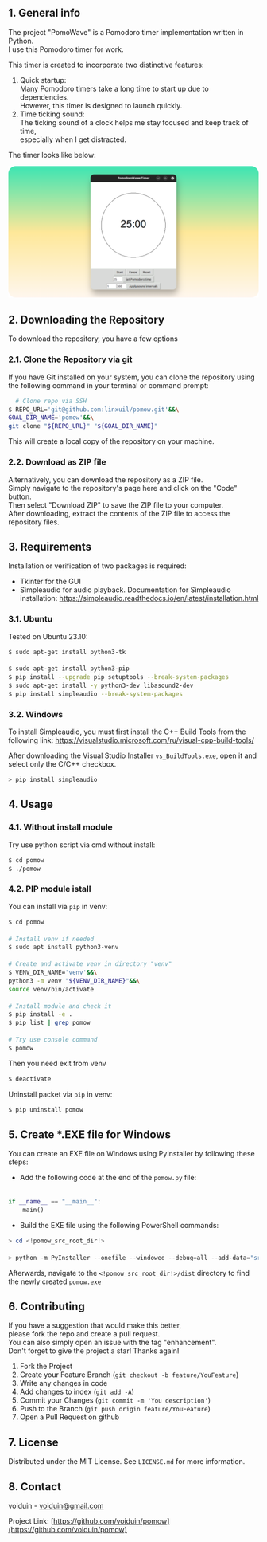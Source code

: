 ## 1. General info
The project "PomoWave" is a Pomodoro timer implementation written in Python.\
I use this Pomodoro timer for work.

This timer is created to incorporate two distinctive features:
1. Quick startup:\
Many Pomodoro timers take a long time to start up due to dependencies.\
However, this timer is designed to launch quickly.
2. Time ticking sound:\
The ticking sound of a clock helps me stay focused and keep track of time,\
especially when I get distracted.

The timer looks like below:
<p align="center">
    <img width="700" src="src/screenshot.png" alt="Logo">
</p>

## 2. Downloading the Repository
To download the repository, you have a few options

### 2.1. Clone the Repository via git
If you have Git installed on your system, you can clone the repository using\
the following command in your terminal or command prompt:
```bash
  # Clone repo via SSH
$ REPO_URL='git@github.com:linxuil/pomow.git'&&\
GOAL_DIR_NAME='pomow'&&\
git clone "${REPO_URL}" "${GOAL_DIR_NAME}"
```
This will create a local copy of the repository on your machine.

### 2.2. Download as ZIP file
Alternatively, you can download the repository as a ZIP file.\
Simply navigate to the repository's page here and click on the "Code" button.\
Then select "Download ZIP" to save the ZIP file to your computer.\
After downloading, extract the contents of the ZIP file to access the repository files.


## 3. Requirements
Installation or verification of two packages is required:
- Tkinter for the GUI
- Simpleaudio for audio playback. Documentation for Simpleaudio installation:
https://simpleaudio.readthedocs.io/en/latest/installation.html


### 3.1. Ubuntu
Tested on Ubuntu 23.10:
```bash
$ sudo apt-get install python3-tk

$ sudo apt-get install python3-pip
$ pip install --upgrade pip setuptools --break-system-packages
$ sudo apt-get install -y python3-dev libasound2-dev
$ pip install simpleaudio --break-system-packages
```

### 3.2. Windows
To install Simpleaudio, you must first install the C++ Build Tools from the following link:
https://visualstudio.microsoft.com/ru/visual-cpp-build-tools/

After downloading the Visual Studio Installer `vs_BuildTools.exe`, open it and select only the C/C++ checkbox.

```powershell
> pip install simpleaudio
```

## 4. Usage
### 4.1. Without install module
Try use python script via cmd without install:
```bash
$ cd pomow
$ ./pomow
```
### 4.2. PIP module istall
You can install via `pip` in venv:
```bash
$ cd pomow

# Install venv if needed
$ sudo apt install python3-venv

# Create and activate venv in directory "venv"
$ VENV_DIR_NAME='venv'&&\
python3 -m venv "${VENV_DIR_NAME}"&&\
source venv/bin/activate

# Install module and check it
$ pip install -e .
$ pip list | grep pomow

# Try use console command
$ pomow
```
Then you need exit from venv
```bash
$ deactivate
```
Uninstall packet via `pip` in venv:
```bash
$ pip uninstall pomow
```

## 5. Create *.EXE file for Windows
You can create an EXE file on Windows using PyInstaller by following these steps:

- Add the following code at the end of the `pomow.py` file:
```python

if __name__ == "__main__":
    main()
```

- Build the EXE file using the following PowerShell commands:
```powershell
> cd <!pomow_src_root_dir!>

> python -m PyInstaller --onefile --windowed --debug=all --add-data="src/*:src" pomow.py
```
Afterwards, navigate to the `<!pomow_src_root_dir!>/dist` directory to find the newly created `pomow.exe`

<!-- CONTRIBUTING -->
## 6. Contributing

If you have a suggestion that would make this better,\
please fork the repo and create a pull request.\
You can also simply open an issue with the tag "enhancement".\
Don't forget to give the project a star! Thanks again!

1. Fork the Project
2. Create your Feature Branch (`git checkout -b feature/YouFeature`)
3. Write any changes in code
4. Add changes to index (`git add -A`)
5. Commit your Changes (`git commit -m 'You description'`)
6. Push to the Branch (`git push origin feature/YouFeature`)
7. Open a Pull Request on github

## 7. License

Distributed under the MIT License. See `LICENSE.md` for more information.

## 8. Contact

voiduin - voiduin@gmail.com

Project Link: [https://github.com/voiduin/pomow](https://github.com/voiduin/pomow)
